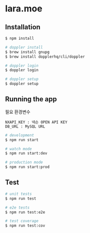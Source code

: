 # lara.moe

## Installation

```bash
$ npm install

# doppler install
$ brew install gnupg
$ brew install dopplerhq/cli/doppler

# doppler login
$ doppler login

# doppler setup
$ doppler setup
```

## Running the app

필요 환경변수

```text
NXAPI_KEY : 넥슨 OPEN API KEY
DB_URL : MySQL URL
```

```bash
# development
$ npm run start

# watch mode
$ npm run start:dev

# production mode
$ npm run start:prod
```

## Test

```bash
# unit tests
$ npm run test

# e2e tests
$ npm run test:e2e

# test coverage
$ npm run test:cov
```

